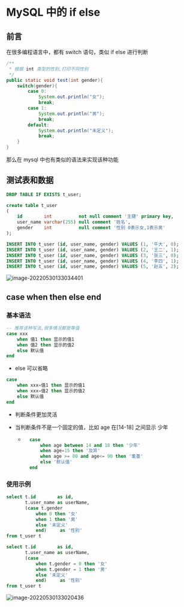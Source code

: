 MySQL 中的 if else
===

前言
---

在很多编程语言中，都有 switch 语句，类似 if else 进行判断

```java
/**
 * 根据 int 类型的性别,打印不同性别
 */
public static void test(int gender){
    switch(gender){
        case 0:
            System.out.println("女");
            break;
        case 1:
            System.out.println("男");
            break;
        default:
            System.out.println("未定义");
            break;
    }
}
```

那么在 mysql 中也有类似的语法来实现该种功能



测试表和数据
---

```sql
DROP TABLE IF EXISTS t_user;

create table t_user
(
    id        int          not null comment '主键' primary key,
    user_name varchar(255) null comment '姓名',
    gender    int          null comment '性别 0表示女,1表示男'
);
```

```sql
INSERT INTO t_user (id, user_name, gender) VALUES (1, '牛大', 0);
INSERT INTO t_user (id, user_name, gender) VALUES (2, '王二', 1);
INSERT INTO t_user (id, user_name, gender) VALUES (3, '张三', 0);
INSERT INTO t_user (id, user_name, gender) VALUES (4, '李四', 1);
INSERT INTO t_user (id, user_name, gender) VALUES (5, '赵五', 2);
```

![image-20220530133034401](https://attach.blog.wen7.online/image-20220530133034401.png)



case when then else end
---

### 基本语法

```sql
-- 推荐该种写法,很多情况都是等值
case xxx
    when 值1 then 显示的值1
    when 值2 then 显示的值2
    else 默认值
end
```

- else 可以省略

```sql
case 
    when xxx=值1 then 显示的值1
    when xxx=值2 then 显示的值2
    else 默认值
end
```

- 判断条件更加灵活

- 当判断条件不是一个固定的值，比如 age 在[14-18] 之间显示 少年

    - ```sql
        case 
            when age between 14 and 18 then '少年'
            when age=15 then '及笄'
            when age >= 80 and age<= 90 then '耄耋'
            else '默认值'
        end
        ```

        

### 使用示例

```sql
select t.id        as id,
       t.user_name as userName,
       (case t.gender
           when 0 then '女'
           when 1 then '男'
           else '未定义'
           end)     as '性别'
from t_user t
```

```sql
select t.id        as id,
       t.user_name as userName,
       (case
           when t.gender = 0 then '女'
           when t.gender = 1 then '男'
           else '未定义'
           end)     as '性别'
from t_user t
```

![image-20220530133020436](https://attach.blog.wen7.online/image-20220530133020436.png)

